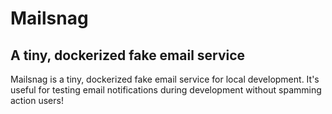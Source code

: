 # Mailsnag

## A tiny, dockerized fake email service

Mailsnag is a tiny, dockerized fake email service for local development. It's
useful for testing email notifications during development without spamming
action users!
